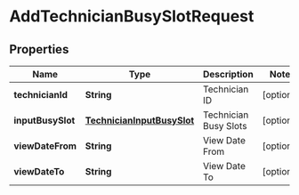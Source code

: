 
# AddTechnicianBusySlotRequest

## Properties
Name | Type | Description | Notes
------------ | ------------- | ------------- | -------------
**technicianId** | **String** | Technician ID |  [optional]
**inputBusySlot** | [**TechnicianInputBusySlot**](TechnicianInputBusySlot.md) | Technician Busy Slots |  [optional]
**viewDateFrom** | **String** | View Date From |  [optional]
**viewDateTo** | **String** | View Date To |  [optional]



